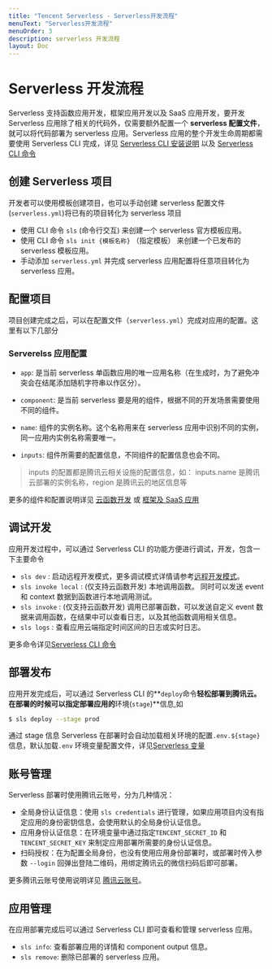 ```yaml
---
title: "Tencent Serverless - Serverless开发流程"
menuText: "Serverless开发流程"
menuOrder: 3
description: serverless 开发流程
layout: Doc
---
```


# Serverless 开发流程

Serverless 支持函数应用开发，框架应用开发以及 SaaS 应用开发，要开发 Serverless 应用除了相关的代码外，仅需要额外配置一个 **serverless 配置文件**，就可以将代码部署为 serverless 应用。Serverless 应用的整个开发生命周期都需要使用 Serverless CLI 完成，详见 [Serverless CLI 安装说明](./installation) 以及 [Serverless CLI 命令](./commands)

## 创建 Serverless 项目

开发者可以使用模板创建项目，也可以手动创建 serverless 配置文件(`serverless.yml`)将已有的项目转化为 serverless 项目

- 使用 CLI 命令 `sls` (命令行交互) 来创建一个 serverless 官方模板应用。
- 使用 CLI 命令 `sls init {模板名称}` （指定模板） 来创建一个已发布的 serverless 模板应用。
- 手动添加 `serverless.yml` 并完成 serverless 应用配置将任意项目转化为 serverless 应用。

## 配置项目

项目创建完成之后，可以在配置文件（`serverless.yml`）完成对应用的配置。这里有以下几部分

### Serverelss 应用配置

- `app`: 是当前 serverless 单函数应用的唯一应用名称（在生成时，为了避免冲突会在结尾添加随机字符串以作区分）。
- `component`: 是当前 serverless 要是用的组件，根据不同的开发场景需要使用不同的组件。
- `name`: 组件的实例名称。这个名称用来在 serverless 应用中识别不同的实例，同一应用内实例名称需要唯一。

- `inputs`: 组件所需要的配置信息，不同组件的配置信息也会不同。

> inputs 的配置都是腾讯云相关设施的配置信息，如： inputs.name 是腾讯云部署的实例名称，region 是腾讯云的地区信息等

更多的组件和配置说明详见 [云函数开发](./function/README) 或 [框架及 SaaS 应用](./components/README)

## 调试开发

应用开发过程中，可以通过 Serverless CLI 的功能方便进行调试，开发，包含一下主要命令

- `sls dev` : 启动远程开发模式，更多调试模式详情请参考[远程开发模式](./guides/dev-mode)。
- `sls invoke local` : (仅支持云函数开发) 本地调用函数。 同时可以发送 event 和 context 数据到函数进行本地调用测试。
- `sls invoke` : (仅支持云函数开发) 调用已部署函数，可以发送自定义 event 数据来调用函数，在结果中可以查看日志，以及其他函数调用相关信息。
- `sls logs` : 查看应用云端指定时间区间的日志或实时日志。

更多命令详见[Serverless CLI 命令](./commands)

## 部署发布

应用开发完成后，可以通过 Serverless CLI 的**`deploy`命令**轻松部署到腾讯云。在部署的时候可以指定部署应用的**环境(`stage`)**信息,如

```sh
$ sls deploy --stage prod
```

通过 stage 信息 Serverless 在部署时会自动加载相关环境的配置`.env.${stage}`信息，默认加载`.env` 环境变量配置文件，详见[Serverless 变量](./guides/variables)

## 账号管理

Serverless 部署时使用腾讯云账号，分为几种情况：

- 全局身份认证信息：使用 `sls credentials` 进行管理，如果应用项目内没有指定应用的身份密钥信息，会使用默认的全局身份认证信息。
- 应用身份认证信息：在环境变量中通过指定`TENCENT_SECRET_ID` 和 `TENCENT_SECRET_KEY` 来制定应用部署所需要的身份认证信息。
- 扫码授权：在为配置全局身份，也没有使用应用身份部署时，或部署时传入参数 `--login` 回弹出登陆二维码，用绑定腾讯云的微信扫码后即可部署。

更多腾讯云账号使用说明详见 [腾讯云账号](./guides/tencent-account)。

## 应用管理

在应用部署完成后可以通过 Serverless CLI 即可查看和管理 serverless 应用。

- `sls info`: 查看部署应用的详情和 component output 信息。
- `sls remove`: 删除已部署的 serverless 应用。
